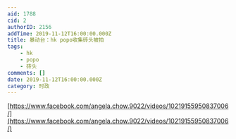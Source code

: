 ```yaml
---
aid: 1788
cid: 2
authorID: 2156
addTime: 2019-11-12T16:00:00.000Z
title: 暴动台：hk popo收集砖头被拍
tags:
    - hk
    - popo
    - 砖头
comments: []
date: 2019-11-12T16:00:00.000Z
category: 时政
---
```


[https://www.facebook.com/angela.chow.9022/videos/10219155950837006/](https://www.facebook.com/angela.chow.9022/videos/10219155950837006/)
